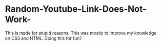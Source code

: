# Random-Youtube-Link-Does-Not-Work-
This is made for stupid reasons. This was mostly to improve my knowledge on CSS and HTML. Doing this for fun?
